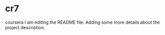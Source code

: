 # cr7
coursera
I am editing the README file. Adding some more details about the project description.
